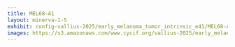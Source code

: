 ```yaml
---
title: MEL68-A1
layout: minerva-1-5
exhibit: config-vallius-2025/early_melanoma_tumor_intrinsic_e41/MEL68-A1
images: https://s3.amazonaws.com/www.cycif.org/vallius-2025/early_melanoma_tumor_intrinsic_e41/MEL68-A1
---
```

